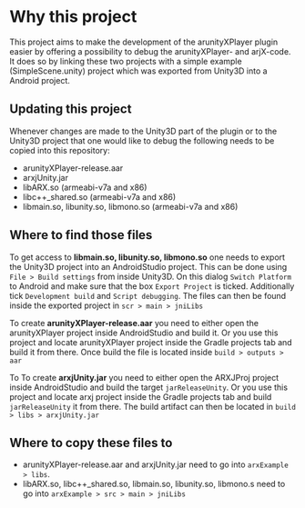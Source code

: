 # Why this project
This project aims to make the development of the arunityXPlayer plugin easier by offering a possibility to debug the arunityXPlayer- and arjX-code.
It does so by linking these two projects with a simple example (SimpleScene.unity) project which was exported from Unity3D into a Android project.

## Updating this project
Whenever changes are made to the Unity3D part of the plugin or to the Unity3D project that one would like to debug the following needs to be copied into this repository:

- arunityXPlayer-release.aar
- arxjUnity.jar
- libARX.so (armeabi-v7a and x86)
- libc++_shared.so (armeabi-v7a and x86)
- libmain.so, libunity.so, libmono.so (armeabi-v7a and x86)

## Where to find those files
To get access to **libmain.so, libunity.so, libmono.so** one needs to export the Unity3D project into an
AndroidStudio project. This can be done using `File > Build settings` from inside Unity3D. On this dialog
`Switch Platform` to Android and make sure that the box `Export Project` is ticked. Additionally tick
`Development build` and `Script debugging`. The files can then be found inside the exported project in
`scr > main > jniLibs`

To create **arunityXPlayer-release.aar** you need to either open the arunityXPlayer project inside AndroidStudio
and build it. Or you use this project and locate arunityXPlayer project inside the Gradle projects tab
and build it from there. Once build the file is located inside `build > outputs > aar`

To To create **arxjUnity.jar** you need to either open the ARXJProj project inside AndroidStudio and
build the target `jarReleaseUnity`. Or you use this project and locate arxj project inside the Gradle
projects tab and build `jarReleaseUnity` it from there. The build artifact can then be located in `build > libs > arxjUnity.jar`

## Where to copy these files to
- arunityXPlayer-release.aar and arxjUnity.jar need to go into `arxExample > libs`.
- libARX.so, libc++_shared.so, libmain.so, libunity.so, libmono.s need to go into `arxExample > src > main > jniLibs`

